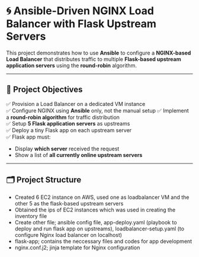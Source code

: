 # 🌀 Ansible-Driven NGINX Load Balancer with Flask Upstream Servers

This project demonstrates how to use **Ansible** to configure a **NGINX-based Load Balancer** that distributes traffic to multiple **Flask-based upstream application servers** using the **round-robin** algorithm.

---

## 📌 Project Objectives

✅ Provision a Load Balancer on a dedicated VM instance  
✅ Configure NGINX using **Ansible** only, not the manual setup
✅ Implement a **round-robin algorithm** for traffic distribution  
✅ Setup **5 Flask application servers** as upstreams  
✅ Deploy a tiny Flask app on each upstream server  
✅ Flask app must:
- Display **which server** received the request
- Show a list of **all currently online upstream servers**

---

## 🗂️ Project Structure

- Created 6 EC2 instance on AWS, used one as loadbalancer VM and the other 5 as the flask-based upstream servers
- Obtained the ips of EC2 instances which was used in creating the inventory file
- Create other file; ansible config file, app-deploy.yaml (playbook to deploy and run flask app on upstreams), loadbalancer-setup.yaml (to configure Nginx load balancer on localhost)
- flask-app; contains the neccessary files and codes for app development
- nginx.conf.j2; jinja template for Nginx configuration
